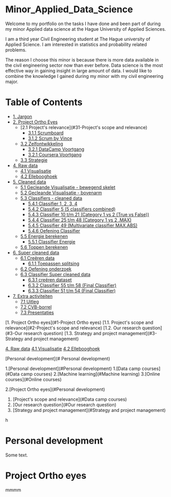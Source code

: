 # Minor_Applied_Data_Science
Welcome to my portfolio on the tasks I have done and been part of during my minor Applied data science at the Hague University of Applied Sciences. 

I am a third year Civil Engineering student at The Hague university of Applied Science. I am interested in statistics and probability related problems. 

The reason I choose this minor is because there is more data available in the civil engineering sector now than ever before. Data science is the most effective way in gaining insight in large amount of data. I would like to combine the knowledge I gained during my minor with my civil engineering major.  

# Table of Contents

- [1. Jargon](#1-jargon)
- [2. Project Ortho Eyes](#3-pre-data)
  - [2.1 Project's relevance](#31-Project's scope and relevance)
     - [3.1.1 Scrumboard](#311-scrumboard)
     - [3.1.2 Scrum by Vince](#312-scrum-by-vince)
  - [3.2 Zelfontwikkeling](#32-zelfontwikkeling)
     - [3.2.1 DataCamp Voortgang](#321-datacamp-voortgang)
     - [3.2.1 Coursera Voortgang](#321-coursera-voortgang)
  - [3.3 Strategie](#33-strategie)
- [4. Raw data](#4-raw-data)
  - [4.1 Visualisatie](#41-visualisatie)
  - [4.2 Ellebooghoek](#42-ellebooghoek)
- [5. Cleaned data](#5-cleaned-data)
  - [5.1 Gecleande Visualisatie - bewegend skelet](#51-gecleande-visualisatie---bewegend-skelet)
  - [5.2 Gecleande Visualisatie - bovenarm](#52-gecleande-visualisatie---bovenarm)
  - [5.3 Classifiers - cleaned data](#53-classifiers---cleaned-data)
     - [5.4.1 Classifier 1, 2, 3, 4](#541-classifier-1-2-3-4)
     - [5.4.2 Classifier 5 (5 classifiers combined)](#542-classifier-5-5-classifiers-combined)
     - [5.4.3 Classifier 10 t/m 21 (Category 1 vs 2 (True vs False))](#543-classifier-10-tm-21-category-1-vs-2-true-vs-false)
     - [5.4.4 Classifier 25 t/m 48 (Category 1 vs 2 .MAX)](#544-classifier-25-tm-48-category-1-vs-2-max)
     - [5.4.5 Classifier 49 (Multivariate classifier MAX.ABS)](#545-classifier-49-multivariate-classifier-maxabs)
     - [5.4.6 Oefening Classifier](#546-oefening-classifier)
  - [5.5 Energie berekenen](#55-energie-berekenen)
     - [5.5.1 Classifier Energie](#551-classifier-energie)
  - [5.6 Toppen berekenen](#56-toppen-berekenen)
- [6. Super cleaned data](#6-super-cleaned-data)
  - [6.1 Creëren data](#61-creëren-data)
     - [6.1.1 Toepassen splitsing](#611-toepassen-splitsing)
  - [6.2 Oefening onderzoek](#62-oefening-onderzoek)
  - [6.3 Classifier Super cleaned data](#63-classifier-super-cleaned-data)
     - [6.3.1 creëren dataset](#631-creëren-dataset)
     - [6.3.2 Classifier 55 t/m 58 (Final Classifier)](#632-classifier-55-tm-58-final-classifier)
     - [6.3.3 Classifier 51 t/m 54 (Final Classifier)](#633-classifier-51-tm-54-final-classifier)
- [7. Extra activiteiten](#7-Extra-activiteiten)
  - [7.1 Uitleg](#71-Uitleg)
  - [7.2 CVB-borrel](#72-CVB-borrel)
  - [7.3 Presentaties](#73-Presentaties)



[1. Project Ortho eyes](#1-Project Ortho eyes)
  [1.1. Project's scope and relevance](#2-Project's scope and relevance)
  [1.2. Our research question](#3-Our research question)
  [1.3. Strategy and project management](#3-Strategy and project management)

[4. Raw data](#4-raw-data)
  [4.1 Visualisatie](#41-visualisatie)
  [4.2 Ellebooghoek](#42-ellebooghoek)

[Personal development](# Personal development)

1.[Personal development](#Personal development)
  1.[Data camp courses](#Data camp courses)
  2.[Machine learning](#Machine learning)
  3.[Online courses](#Online courses)

2.[Project Ortho eyes](#Personal development)
  1. [Project's scope and relevance](#Data camp courses)
  2. [Our research question](#Our research question)
  3. [Strategy and project management](#Strategy and project management)

h
# Personal development
Some text.
# Project Ortho eyes
mmmm
